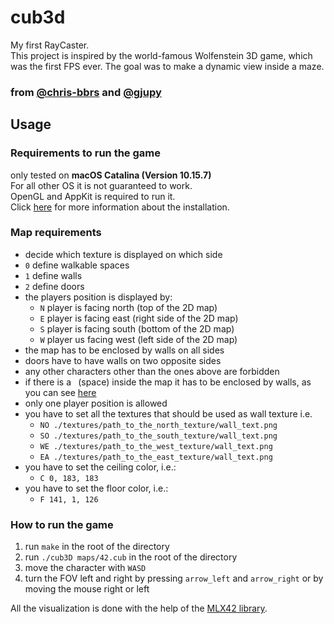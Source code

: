 # cub3d
My first RayCaster.<br>
This project is inspired by the world-famous Wolfenstein 3D game, which was the first FPS ever. The goal was to make a dynamic view inside a maze.<br>

### from [@chris-bbrs](https://github.com/chris-bbrs) and [@gjupy](https://github.com/gjupy)<br>

## Usage
### Requirements to run the game
only tested on **macOS Catalina (Version 10.15.7)**<br>
For all other OS it is not guaranteed to work.<br>
OpenGL and AppKit is required to run it.<br>
Click [here](https://github.com/codam-coding-college/MLX42/blob/master/README.md) for more information about the installation.<br>

### Map requirements
- decide which texture is displayed on which side
- `0` define walkable spaces
- `1` define walls
- `2` define doors
- the players position is displayed by:
  - `N` player is facing north (top of the 2D map)
  - `E` player is facing east (right side of the 2D map)
  - `S` player is facing south (bottom of the 2D map)
  - `W` player us facing west (left side of the 2D map)
- the map has to be enclosed by walls on all sides
- doors have to have walls on two opposite sides
- any other characters other than the ones above are forbidden
- if there is a ` `(space)&nbsp;inside the map it has to be enclosed by walls, as you can see [here](https://github.com/vytkuklys/42_cub3d/blob/main/maps/biggy.cub)
- only one player position is allowed
- you have to set all the textures that should be used as wall texture i.e.
  - `NO ./textures/path_to_the_north_texture/wall_text.png`
  - `SO ./textures/path_to_the_south_texture/wall_text.png`
  - `WE ./textures/path_to_the_west_texture/wall_text.png`
  - `EA ./textures/path_to_the_east_texture/wall_text.png`
- you have to set the ceiling color, i.e.:
  - `C 0, 183, 183`
- you have to set the floor color, i.e.:
  - `F 141, 1, 126`

### How to run the game
1. run `make` in the root of the directory
2. run `./cub3D maps/42.cub` in the root of the directory
3. move the character with `WASD`
4. turn the FOV left and right by pressing `arrow_left` and `arrow_right` or by moving the mouse right or left

All the visualization is done with the help of the [MLX42 library](https://github.com/codam-coding-college/MLX42).<br>
